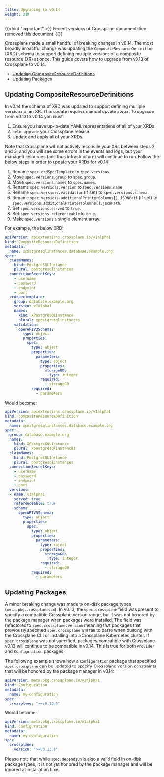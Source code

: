 ```yaml
---
title: Upgrading to v0.14
weight: 210
---
```


{{<hint "important" >}}
Recent versions of Crossplane documentation removed this document.
{{</hint >}}

Crossplane made a small handful of breaking changes in v0.14. The most broadly
impactful change was updating the `CompositeResourceDefinition` (XRD) schema to
support defining multiple versions of a composite resource (XR) at once. This
guide covers how to upgrade from v0.13 of Crossplane to v0.14.

- [Updating CompositeResourceDefinitions](#updating-compositeresourcedefinitions)
- [Updating Packages](#updating-packages)

## Updating CompositeResourceDefinitions

In v0.14 the schema of XRD was updated to support defining multiple versions of
an XR. This update requires manual update steps. To upgrade from v0.13 to v0.14
you must:

1. Ensure you have up-to-date YAML representations of all of your XRDs.
1. `helm upgrade` your Crossplane release.
1. Update and apply all of your XRDs.

Note that Crossplane will not actively reconcile your XRs between steps 2 and 3,
and you will see some errors in the events and logs, but your managed resources
(and thus infrastructure) will continue to run. Follow the below steps in order
to update your XRDs for v0.14:

1. Rename `spec.crdSpecTemplate` to `spec.versions`.
1. Move `spec.versions.group` to `spec.group`.
1. Move `spec.versions.names` to `spec.names`.
1. Rename `spec.versions.version` to `spec.versions.name`
1. Rename `spec.versions.validation` (if set) to `spec.versions.schema`.
1. Rename `spec.versions.additionalPrinterColumns[].JSONPath` (if set) to
   `spec.versions.additionalPrinterColumns[].jsonPath`.
1. Set `spec.versions.served` to `true`.
1. Set `spec.versions.referenceable` to `true`.
1. Make `spec.versions` a single element array.

For example, the below XRD:

```yaml
apiVersion: apiextensions.crossplane.io/v1alpha1
kind: CompositeResourceDefinition
metadata:
  name: xpostgresqlinstances.database.example.org
spec:
  claimNames:
    kind: PostgreSQLInstance
    plural: postgresqlinstances
  connectionSecretKeys:
    - username
    - password
    - endpoint
    - port
  crdSpecTemplate:
    group: database.example.org
    version: v1alpha1
    names:
      kind: XPostgreSQLInstance
      plural: xpostgresqlinstances
    validation:
      openAPIV3Schema:
        type: object
        properties:
          spec:
            type: object
            properties:
              parameters:
                type: object
                properties:
                  storageGB:
                    type: integer
                required:
                  - storageGB
            required:
              - parameters
```

Would become:

```yaml
apiVersion: apiextensions.crossplane.io/v1alpha1
kind: CompositeResourceDefinition
metadata:
  name: xpostgresqlinstances.database.example.org
spec:
  group: database.example.org
  names:
    kind: XPostgreSQLInstance
    plural: xpostgresqlinstances
  claimNames:
    kind: PostgreSQLInstance
    plural: postgresqlinstances
  connectionSecretKeys:
    - username
    - password
    - endpoint
    - port
  versions:
  - name: v1alpha1
    served: true
    referenceable: true
    schema:
      openAPIV3Schema:
        type: object
        properties:
          spec:
            type: object
            properties:
              parameters:
                type: object
                properties:
                  storageGB:
                    type: integer
                required:
                  - storageGB
            required:
              - parameters
```

## Updating Packages

A minor breaking change was made to on-disk package types
(`meta.pkg.crossplane.io`). In v0.13, the `spec.crossplane` field was present to
specify a compatible Crossplane version range, but it was not honored by the
package manager when packages were installed. The field was refactored to
`spec.crossplane.version` meaning that packages that previously specified
`spec.crossplane` will fail to parse when building with the Crossplane CLI or
installing into a Crossplane Kubernetes cluster. If `spec.crossplane` was not
specified, packages compatible with Crossplane v0.13 will continue to be
compatible in v0.14. This is true for both `Provider` and `Configuration`
packages.

The following example shows how a `Configuration` package that specified
`spec.crossplane` can be updated to specify Crossplane version constraints that
will be honored by the package manager in v0.14:

```yaml
apiVersion: meta.pkg.crossplane.io/v1alpha1
kind: Configuration
metadata:
  name: my-configuration
spec:
  crossplane: ">=v0.13.0"
```

Would become:

```yaml
apiVersion: meta.pkg.crossplane.io/v1alpha1
kind: Configuration
metadata:
  name: my-configuration
spec:
  crossplane:
    version: ">=v0.13.0"
```

Please note that while `spec.dependsOn` is also a valid field in on-disk package
types, it is not yet honored by the package manager and will be ignored at
installation time.
